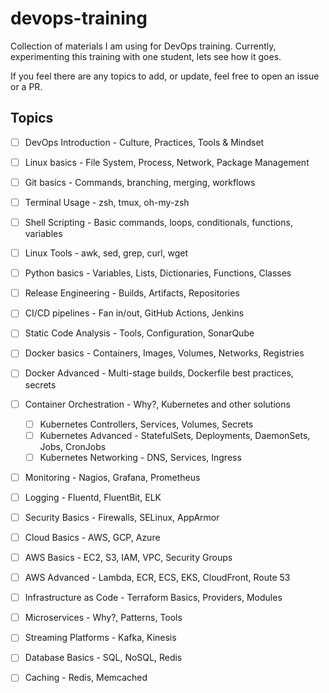 # devops-training

Collection of materials I am using for DevOps training. Currently, experimenting this training with one student, lets see how it goes.

If you feel there are any topics to add, or update, feel free to open an issue or a PR.

## Topics

- [ ] DevOps Introduction - Culture, Practices, Tools & Mindset
- [ ] Linux basics - File System, Process, Network, Package Management
- [ ] Git basics - Commands, branching, merging, workflows
- [ ] Terminal Usage - zsh, tmux, oh-my-zsh
- [ ] Shell Scripting - Basic commands, loops, conditionals, functions, variables
- [ ] Linux Tools - awk, sed, grep, curl, wget
- [ ] Python basics - Variables, Lists, Dictionaries, Functions, Classes
- [ ] Release Engineering - Builds, Artifacts, Repositories
- [ ] CI/CD pipelines - Fan in/out, GitHub Actions, Jenkins
- [ ] Static Code Analysis - Tools, Configuration, SonarQube
- [ ] Docker basics - Containers, Images, Volumes, Networks, Registries
- [ ] Docker Advanced - Multi-stage builds, Dockerfile best practices, secrets

- [ ] Container Orchestration - Why?, Kubernetes and other solutions
    - [ ] Kubernetes Controllers, Services, Volumes, Secrets
    - [ ] Kubernetes Advanced - StatefulSets, Deployments, DaemonSets, Jobs, CronJobs
    - [ ] Kubernetes Networking - DNS, Services, Ingress
- [ ] Monitoring - Nagios, Grafana, Prometheus
- [ ] Logging - Fluentd, FluentBit, ELK
- [ ] Security Basics - Firewalls, SELinux, AppArmor

- [ ] Cloud Basics - AWS, GCP, Azure
- [ ] AWS Basics - EC2, S3, IAM, VPC, Security Groups
- [ ] AWS Advanced - Lambda, ECR, ECS, EKS, CloudFront, Route 53

- [ ] Infrastructure as Code - Terraform Basics, Providers, Modules
- [ ] Microservices - Why?, Patterns, Tools
- [ ] Streaming Platforms - Kafka, Kinesis
- [ ] Database Basics - SQL, NoSQL, Redis
- [ ] Caching - Redis, Memcached
